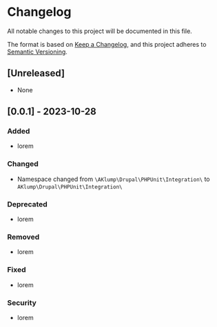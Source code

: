 # Changelog
All notable changes to this project will be documented in this file.

The format is based on [Keep a Changelog](https://keepachangelog.com/en/1.0.0/),
and this project adheres to [Semantic Versioning](https://semver.org/spec/v2.0.0.html).

## [Unreleased]
- None

## [0.0.1] - 2023-10-28
### Added
- lorem

### Changed
- Namespace changed from `\AKlump\Drupal\PHPUnit\Integration\` to `AKlump\Drupal\PHPUnit\Integration\`

### Deprecated
- lorem

### Removed
- lorem

### Fixed
- lorem

### Security
- lorem

